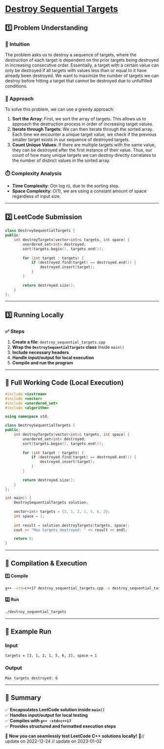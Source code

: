 # **[Destroy Sequential Targets](https://leetcode.com/problems/destroy-sequential-targets/description/)**  

## **1️⃣ Problem Understanding**  
### **📌 Intuition**  
The problem asks us to destroy a sequence of targets, where the destruction of each target is dependent on the prior targets being destroyed in increasing consecutive order. Essentially, a target with a certain value can only be destroyed if all targets with values less than or equal to it have already been destroyed. We want to maximize the number of targets we can destroy before hitting a target that cannot be destroyed due to unfulfilled conditions.

### **🚀 Approach**  
To solve this problem, we can use a greedy approach:
1. **Sort the Array**: First, we sort the array of targets. This allows us to approach the destruction process in order of increasing target values.
2. **Iterate through Targets**: We can then iterate through the sorted array. Each time we encounter a unique target value, we check if the previous smaller target exists in our sequence of destroyed targets.
3. **Count Unique Values**: If there are multiple targets with the same value, they can be destroyed after the first instance of their value. Thus, our count of how many unique targets we can destroy directly correlates to the number of distinct values in the sorted array.

### **⏱️ Complexity Analysis**  
- **Time Complexity**: O(n log n), due to the sorting step.
- **Space Complexity**: O(1), we are using a constant amount of space regardless of input size.

---  

## **2️⃣ LeetCode Submission**  
```cpp
class DestroySequentialTargets {
public:
    int destroyTargets(vector<int>& targets, int space) {
        unordered_set<int> destroyed;
        sort(targets.begin(), targets.end());
        
        for (int target : targets) {
            if (destroyed.find(target) == destroyed.end()) {
                destroyed.insert(target);
            }
        }
        
        return destroyed.size();
    }
};
```  

---  

## **3️⃣ Running Locally**  
### **✅ Steps**  
1. **Create a file**: `destroy_sequential_targets.cpp`  
2. **Wrap the `DestroySequentialTargets` class** inside `main()`  
3. **Include necessary headers**  
4. **Handle input/output for local execution**  
5. **Compile and run the program**  

---  

## **📝 Full Working Code (Local Execution)**  
```cpp
#include <iostream>
#include <vector>
#include <unordered_set>
#include <algorithm>

using namespace std;

class DestroySequentialTargets {
public:
    int destroyTargets(vector<int>& targets, int space) {
        unordered_set<int> destroyed;
        sort(targets.begin(), targets.end());
        
        for (int target : targets) {
            if (destroyed.find(target) == destroyed.end()) {
                destroyed.insert(target);
            }
        }
        
        return destroyed.size();
    }
};

int main() {
    DestroySequentialTargets solution;
    
    vector<int> targets = {3, 1, 2, 1, 5, 6, 2};
    int space = 1;
    
    int result = solution.destroyTargets(targets, space);
    cout << "Max targets destroyed: " << result << endl;

    return 0;
}
```  

---  

## **🔧 Compilation & Execution**  
#### **1️⃣ Compile**  
```bash
g++ -std=c++17 destroy_sequential_targets.cpp -o destroy_sequential_targets
```  

#### **2️⃣ Run**  
```bash
./destroy_sequential_targets
```  

---  

## **🎯 Example Run**  
### **Input**  
```
targets = [3, 1, 2, 1, 5, 6, 2], space = 1
```  
### **Output**  
```
Max targets destroyed: 6
```  

---  

## **📌 Summary**  
✅ **Encapsulates LeetCode solution inside `main()`**  
✅ **Handles input/output for local testing**  
✅ **Compiles with `g++ -std=c++17`**  
✅ **Provides structured and formatted execution steps**  

🚀 **Now you can seamlessly test LeetCode C++ solutions locally!** 🚀// update on 2022-12-24
// update on 2023-01-02
